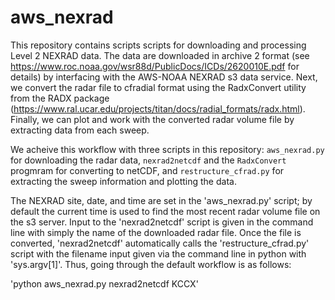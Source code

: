 # aws_nexrad
This repository contains scripts scripts for downloading and processing  Level 2 NEXRAD data. The data are downloaded in archive 2 format (see https://www.roc.noaa.gov/wsr88d/PublicDocs/ICDs/2620010E.pdf for details) by interfacing with the AWS-NOAA NEXRAD s3 data service. Next, we convert the radar file to cfradial format using the RadxConvert utility from the RADX package (https://www.ral.ucar.edu/projects/titan/docs/radial_formats/radx.html). Finally, we can plot and work with the converted radar volume file by extracting data from each sweep.

We acheive this workflow with three scripts in this repository: `aws_nexrad.py` for downloading the radar data, `nexrad2netcdf` and the `RadxConvert` progmram for converting to netCDF, and `restructure_cfrad.py` for extracting the sweep information and plotting the data.

The NEXRAD site, date, and time are set in the 'aws_nexrad.py' script; by default the current time is used to find the most recent radar volume file on the s3 server.  Input to the 'nexrad2netcdf' script is given in the command line with simply the name of the downloaded radar file. Once the file is converted, 'nexrad2netcdf' automatically calls the 'restructure_cfrad.py' script with the filename input given via the command line in python with 'sys.argv[1]'. Thus, going through the default workflow is as follows:

'python aws_nexrad.py
nexrad2netcdf KCCX<date and time>'
